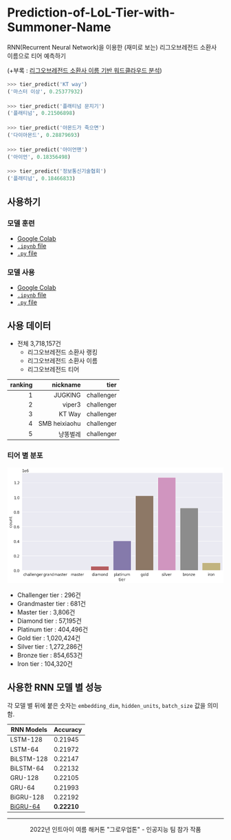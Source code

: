 # Prediction-of-LoL-Tier-with-Summoner-Name

RNN(Recurrent Neural Network)을 이용한 (재미로 보는) 리그오브레전드 소환사 이름으로 티어 예측하기

(+부록 : [리그오브레전드 소환사 이름 기반 워드클라우드 분석](/Wordcloud-of-LoL-Summoner-Name/))
<br>

```python
>>> tier_predict('KT way')
('마스터 이상', 0.25377932)

>>> tier_predict('플래티넘 문지기')
('플래티넘', 0.21506898)

>>> tier_predict('아몬드가 죽으면')
('다이아몬드', 0.28879693)

>>> tier_predict('아이언맨')
('아이언', 0.18356498)

>>> tier_predict('정보통신기술협회')
('플래티넘', 0.18466833)
```

## 사용하기

### 모델 훈련

- [Google Colab](https://colab.research.google.com/drive/1xcIGEgBWajNtVOhVXVnF2EUP8beEHbt_?usp=sharing)
- [`.ipynb` file](/Prediction_of_LoL_Tier_with_Summoner_Name.ipynb)
- [`.py` file](/Prediction_of_LoL_Tier_with_Summoner_Name.py)

### 모델 사용

- [Google Colab](https://colab.research.google.com/drive/1ER1-TH3yvx17iiVNZd5aoLnXz7Ks_xzn?usp=sharing)
- [`.ipynb` file](/Using_pre_trained_model_Prediction_of_LoL_Tier_with_Summoner_Name.ipynb)
- [`.py` file](/Using_pre_trained_model_Prediction-of-LoL-Tier-with-Summoner-Name.py)

## 사용 데이터

- 전체 3,718,157건
  - 리그오브레전드 소환사 랭킹
  - 리그오브레전드 소환사 이름
  - 리그오브레전드 티어

| ranking |      nickname |       tier |
| ------: | ------------: | ---------: |
|       1 |       JUGKlNG | challenger |
|       2 |        viper3 | challenger |
|       3 |        KT Way | challenger |
|       4 | SMB heixiaohu | challenger |
|       5 |      냥똥벌레 | challenger |

### 티어 별 분포

![](/image/tier_graph.png)

- Challenger tier : 296건
- Grandmaster tier : 681건
- Master tier : 3,806건
- Diamond tier : 57,195건
- Platinum tier : 404,496건
- Gold tier : 1,020,424건
- Silver tier : 1,272,286건
- Bronze tier : 854,653건
- Iron tier : 104,320건

## 사용한 RNN 모델 별 성능

각 모델 별 뒤에 붙은 숫자는 `embedding_dim`, `hidden_units`, `batch_size` 값을 의미함.

| RNN Models          | **Accuracy** |
| ------------------- | ------------ |
| LSTM-128            | 0.21945      |
| LSTM-64             | 0.21972      |
| BiLSTM-128          | 0.22147      |
| BiLSTM-64           | 0.22132      |
| GRU-128             | 0.22105      |
| GRU-64              | 0.21993      |
| BiGRU-128           | 0.22192      |
| [BiGRU-64](/model/) | **0.22210**  |

---

<div align="center">2022년 인트아이 여름 해커톤 "그로우업톤" - 인공지능 팀 참가 작품</div>
